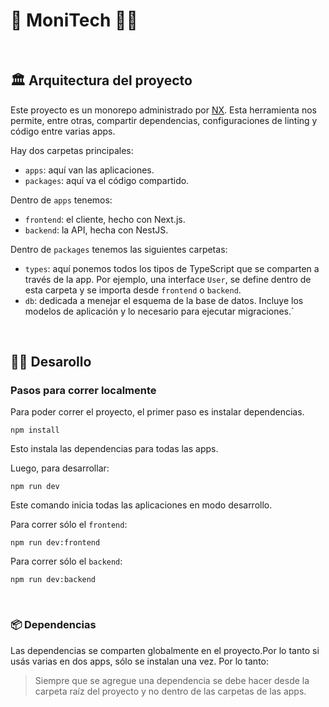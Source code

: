 # 🙈 MoniTech 👨‍💻

<br/>

## 🏛️ Arquitectura del proyecto

Este proyecto es un monorepo administrado por [NX](https://nx.dev).
Esta herramienta nos permite, entre otras, compartir dependencias, configuraciones de linting y código entre varias apps.

Hay dos carpetas principales:

- `apps`: aquí van las aplicaciones. 
- `packages`: aquí va el código compartido.

Dentro de `apps` tenemos:

- `frontend`: el cliente, hecho  con Next.js.
- `backend`: la API, hecha con NestJS.

Dentro de `packages` tenemos las siguientes carpetas:

- `types`: aquí ponemos todos los tipos de TypeScript
que se comparten a través de la app. Por ejemplo, una interface `User`, se define dentro de esta carpeta y se importa desde `frontend` o `backend`.
- `db`: dedicada a menejar el esquema de la base de datos. Incluye los modelos de aplicación y lo necesario para ejecutar migraciones.`

<br/>

## 👩‍💻 Desarollo

### Pasos para correr localmente

Para poder correr el proyecto, el primer paso es instalar dependencias.

```
npm install
```

Esto instala las dependencias para todas las apps.

Luego, para desarrollar:

```
npm run dev
```

Este comando inicia todas las aplicaciones en modo desarrollo.

Para correr sólo el `frontend`:

```
npm run dev:frontend
```

Para correr sólo el `backend`:

```
npm run dev:backend
```


<br/>

###  📦 Dependencias

Las dependencias se comparten globalmente en el proyecto.Por lo tanto si usás varias en dos apps, sólo se instalan una vez.
Por lo tanto:

> Siempre que se agregue una dependencia se debe hacer desde la carpeta raíz del proyecto y no dentro de las carpetas de las apps.
